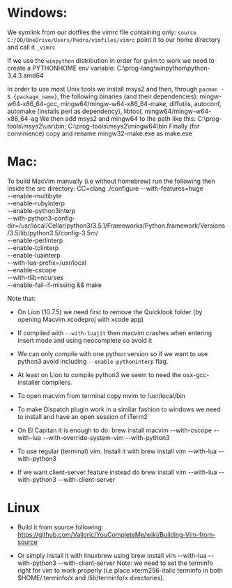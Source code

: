 # Windows:
We symlink from our dotfiles the vimrc file containing only: `source
C:/OD/OneDrive/Users/Pedro/vimfiles/vimrc` point it to our home directory and
call it `_vimrc`

If we use the `winpython` distribution in order for gvim to work we need to
create a PYTHONHOME env variable: C:\prog-lang\winpython\python-3.4.3.amd64

In order to use most Unix tools we install msys2 and then, through `pacman -S
{package_name}`, the following binaries (and their dependencies):
mingw-w64-x86_64-gcc, mingw64/mingw-w64-x86_64-make, diffutils, autoconf,
automake (installs perl as dependency), libtool, mingw64/mingw-w64-x86_64-ag
We then add msys2 and mingw64 to the path like this:
C:\prog-tools\msys2\usr\bin; C:\prog-tools\msys2\mingw64\bin
Finally (for convinience) copy and rename mingw32-make.exe as make.exe

# Mac:

To build MacVim manually (i.e without homebrew) run the following then
inside the src directory:
CC=clang ./configure --with-features=huge \
 --enable-multibyte \
 --enable-rubyinterp \
 --enable-python3interp \
 --with-python3-config-dir=/usr/local/Cellar/python3/3.5.1/Frameworks/Python.framework/Versions/3.5/lib/python3.5/config-3.5m/ \
 --enable-perlinterp \
 --enable-tclinterp \
 --enable-luainterp \
 --with-lua-prefix=/usr/local \
 --enable-cscope \
 --with-tlib=ncurses \
 --enable-fail-if-missing && make

Note that:
- On Lion (10.7.5) we need first to remove the Quicklook folder (by opening
  Macvim.xcodeproj with xcode app)
- If compiled with `--with-luajit` then macvim crashes when entering insert
mode and using neocomplete so avoid it
- We can only compile with one python version so if we want to use python3
avoid including `--enable-pythoninterp` flag.
- At least on Lion to compile python3 we seem to need the osx-gcc-installer
compilers.
- To open macvim from terminal copy mvim to /usr/local/bin
- To make Dispatch plugin work in a similar fashion to windows we need to install
  and have an open session of iTerm2

- On El Capitan it is enough to do:
brew install macvim --with-cscope --with-lua --with-override-system-vim --with-python3

- To use regular (terminal) vim. Install it with
brew install vim --with-lua --with-python3
- If we want client-server feature instead do
brew install vim --with-lua --with-python3 --with-client-server

# Linux

- Build it from source following:
https://github.com/Valloric/YouCompleteMe/wiki/Building-Vim-from-source

- Or simply install it with linuxbrew using
brew install vim --with-lua --with-python3 --with-client-server
Note: we need to set the terminfo right for vim to work properly (i.e place
xterm256-italic terminfo in both $HOME/.terminfo/x and /lib/terminfo/x
directories).
